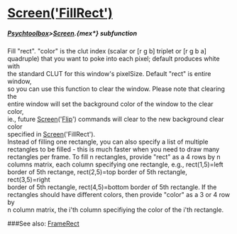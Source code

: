 # [Screen('FillRect')](Screen-FillRect) 
##### [Psychtoolbox](Pyschtoolbox)>[Screen](Screen).{mex*} subfunction


Fill "rect". "color" is the clut index (scalar or [r g b] triplet or [r g b a]  
quadruple) that you want to poke into each pixel;  default produces white with  
the standard CLUT for this window's pixelSize. Default "rect" is entire window,  
so you can use this function to clear the window. Please note that clearing the  
entire window will set the background color of the window to the clear color,  
ie., future [Screen](Screen)('[Flip](Flip)') commands will clear to the new background clear color  
specified in [Screen](Screen)('FillRect').  
Instead of filling one rectangle, you can also specify a list of multiple  
rectangles to be filled - this is much faster when you need to draw many  
rectangles per frame. To fill n rectangles, provide "rect" as a 4 rows by n  
columns matrix, each column specifying one rectangle, e.g., rect(1,5)=left  
border of 5th rectange, rect(2,5)=top border of 5th rectangle, rect(3,5)=right  
border of 5th rectangle, rect(4,5)=bottom border of 5th rectangle. If the  
rectangles should have different colors, then provide "color" as a 3 or 4 row by  
n column matrix, the i'th column specifiying the color of the i'th rectangle.   


###See also:
[FrameRect](Screen-FrameRect)
